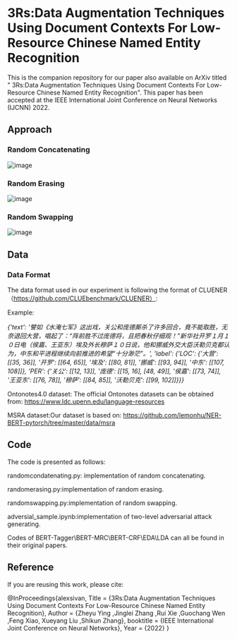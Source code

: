 # 3Rs:Data Augmentation Techniques Using Document Contexts For Low-Resource Chinese Named Entity Recognition

This is the companion repository for our paper also available on ArXiv titled " 3Rs:Data Augmentation Techniques Using Document Contexts For Low-Resource Chinese Named Entity Recognition". This paper has been accepted at the IEEE International Joint Conference on Neural Networks (IJCNN) 2022.

## Approach
### Random Concatenating
![image](https://user-images.githubusercontent.com/57606213/169530368-498c3727-37f0-4cb6-ba5e-6a6f008b30a5.png)

### Random Erasing
![image](https://user-images.githubusercontent.com/57606213/169530496-0e39cbc5-35ef-4545-a9f4-c974b1e7b7b8.png)

### Random Swapping
![image](https://user-images.githubusercontent.com/57606213/169530553-342ee182-6e58-44cd-af7f-135235e94e55.png)

## Data
### Data Format
The data format used in our experiment is following the format of CLUENER（https://github.com/CLUEbenchmark/CLUENER）:

Example:

*{'text': '譬如《水淹七军》这出戏，关公和庞德厮杀了许多回合，竟不能取胜，无奈退回大营，唱起了：“阵前胜不过庞德将，且把春秋仔细观！”新华社开罗１月１０日电（侯嘉、王亚东）埃及外长穆萨１０日说，他和挪威外交大臣沃勒贝克都认为，中东和平进程继续向前推进的希望“十分渺茫”。', 'label': {'LOC': {'大营': [[35, 36]], '开罗': [[64, 65]], '埃及': [[80, 81]], '挪威': [[93, 94]], '中东': [[107, 108]]}, 'PER': {'关公': [[12, 13]], '庞德': [[15, 16], [48, 49]], '侯嘉': [[73, 74]], '王亚东': [[76, 78]], '穆萨': [[84, 85]], '沃勒贝克': [[99, 102]]}}}*

Ontonotes4.0 dataset: The official Ontonotes datasets can be obtained from: https://www.ldc.upenn.edu/language-resources

MSRA dataset:Our dataset is based on: https://github.com/lemonhu/NER-BERT-pytorch/tree/master/data/msra

## Code

The code is presented as follows:

randomcondatenating.py: implementation of random concatenating.

randomerasing.py:implementation of random erasing.

randomswapping.py:implementation of random swapping.

adversial_sample.ipynb:implementation of two-level adversarial attack generating.

Codes of BERT-Tagger\BERT-MRC\BERT-CRF\EDA\LDA can all be found in their original papers.

## Reference
If you are reusing this work, please cite:

@InProceedings{alexsivan,
  Title                    = {3Rs:Data Augmentation Techniques Using Document Contexts For Low-Resource Chinese Named Entity Recognition},
  Author                   = {Zheyu Ying ,Jinglei Zhang ,Rui Xie ,Guochang Wen ,Feng Xiao, Xueyang Liu ,Shikun Zhang},
  booktitle                = {IEEE International Joint Conference on Neural Networks},
  Year                     = {2022}
}
